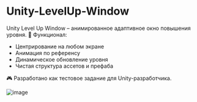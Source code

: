 # Unity-LevelUp-Window
Unity Level Up Window – анимированное адаптивное окно повышения уровня.
📌 Функционал:
* Центрирование на любом экране
* Анимация по референсу
* Динамическое обновление уровня
* Чистая структура ассетов и префаба

🎮 Разработано как тестовое задание для Unity-разработчика.

![image](https://github.com/user-attachments/assets/f7142387-f49e-4f9d-8644-124130c73a34)
